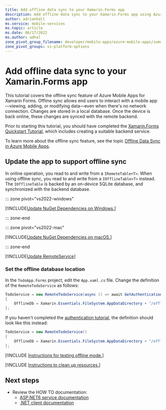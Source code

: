 ```yaml
---
title: Add offline data sync to your Xamarin.Forms app
description: Add offline data sync to your Xamarin.Forms app using Azure Mobile Apps with our tutorial.
author: adrianhall
ms.service: mobile-services
ms.topic: article
ms.date: 06/17/2022
ms.author: adhal
zone_pivot_group_filename: developer/mobile-apps/azure-mobile-apps/zumo-zone-pivot-groups.json
zone_pivot_groups: vs-platform-options
---
```


# Add offline data sync to your Xamarin.Forms app

This tutorial covers the offline sync feature of Azure Mobile Apps for Xamarin Forms. Offline sync allows end users to interact with a mobile app&mdash;viewing, adding, or modifying data&mdash;even when there's no network connection. Changes are stored in a local database. Once the device is back online, these changes are synced with the remote backend.

Prior to starting this tutorial, you should have completed the [Xamarin.Forms Quickstart Tutorial](./index.md), which includes creating a suitable backend service.

To learn more about the offline sync feature, see the topic [Offline Data Sync in Azure Mobile Apps](../../howto/data-sync.md).

## Update the app to support offline sync

In online operation, you read to and write from a `IRemoteTable<T>`.  When using offline sync, you read to and write from a `IOfflineTable<T>` instead.  The `IOfflineTable` is backed by an on-device SQLite database, and synchronized with the backend database.

::: zone pivot="vs2022-windows"

[!INCLUDE[Update NuGet Dependencies on Windows.](~/mobile-apps/azure-mobile-apps/includes/quickstart/windows/add-offline-nuget.md)]

::: zone-end

::: zone pivot="vs2022-mac"

[!INCLUDE[Update NuGet Dependencies on macOS.](~/mobile-apps/azure-mobile-apps/includes/quickstart/mac/add-offline-nuget.md)]

::: zone-end

[!INCLUDE[Update RemoteService](~/mobile-apps/azure-mobile-apps/includes/quickstart/windows/add-offline-code.md)]

### Set the offline database location

In the `TodoApp.Forms` project, edit the `App.xaml.cs` file.  Change the definition of the `RemoteTodoService` as follows:

``` csharp
TodoService = new RemoteTodoService(async () => await GetAuthenticationToken())
{
    OfflineDb = Xamarin.Essentials.FileSystem.AppDataDirectory + "/offline.db"
};
```

If you haven't completed the [authentication tutorial](./authentication.md), the definition should look like this instead:

``` csharp
TodoService = new RemoteTodoService()
{
    OfflineDb = Xamarin.Essentials.FileSystem.AppDataDirectory + "/offline.db"
};
```

[!INCLUDE [Instructions for testing offline mode.](~/mobile-apps/azure-mobile-apps/includes/quickstart/common/test-offline-app.md)]

[!INCLUDE [Instructions to clean up resources.](~/mobile-apps/azure-mobile-apps/includes/quickstart/common/clean-up.md)]

## Next steps

* Review the HOW TO documentation:
  * [ASP.NET6 service documentation](~/mobile-apps/azure-mobile-apps/howto/server/dotnet-core.md)
  * [.NET client documentation](~/mobile-apps/azure-mobile-apps/howto/client/dotnet.md)


